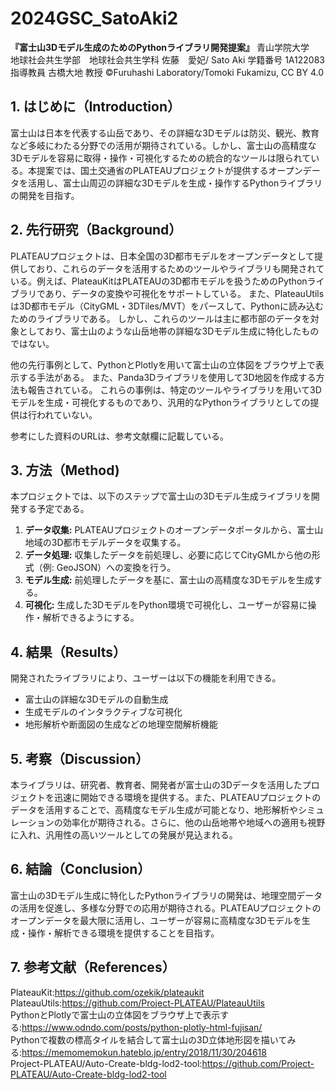 # 2024GSC_SatoAki2 
**『富士山3Dモデル生成のためのPythonライブラリ開発提案』**
青山学院大学　地球社会共生学部　地球社会共生学科
佐藤　愛妃/ Sato Aki
学籍番号 1A122083
指導教員 古橋大地 教授
©︎Furuhashi Laboratory/Tomoki Fukamizu, CC BY 4.0

## 1. はじめに（Introduction）

富士山は日本を代表する山岳であり、その詳細な3Dモデルは防災、観光、教育など多岐にわたる分野での活用が期待されている。しかし、富士山の高精度な3Dモデルを容易に取得・操作・可視化するための統合的なツールは限られている。本提案では、国土交通省のPLATEAUプロジェクトが提供するオープンデータを活用し、富士山周辺の詳細な3Dモデルを生成・操作するPythonライブラリの開発を目指す。

## 2. 先行研究（Background）

PLATEAUプロジェクトは、日本全国の3D都市モデルをオープンデータとして提供しており、これらのデータを活用するためのツールやライブラリも開発されている。例えば、PlateauKitはPLATEAUの3D都市モデルを扱うためのPythonライブラリであり、データの変換や可視化をサポートしている。 また、PlateauUtilsは3D都市モデル（CityGML・3DTiles/MVT）をパースして、Pythonに読み込むためのライブラリである。 しかし、これらのツールは主に都市部のデータを対象としており、富士山のような山岳地帯の詳細な3Dモデル生成に特化したものではない。

他の先行事例として、PythonとPlotlyを用いて富士山の立体図をブラウザ上で表示する手法がある。 また、Panda3Dライブラリを使用して3D地図を作成する方法も報告されている。 これらの事例は、特定のツールやライブラリを用いて3Dモデルを生成・可視化するものであり、汎用的なPythonライブラリとしての提供は行われていない。

参考にした資料のURLは、参考文献欄に記載している。

## 3. 方法（Method)

本プロジェクトでは、以下のステップで富士山の3Dモデル生成ライブラリを開発する予定である。

1. **データ収集:** PLATEAUプロジェクトのオープンデータポータルから、富士山地域の3D都市モデルデータを収集する。
2. **データ処理:** 収集したデータを前処理し、必要に応じてCityGMLから他の形式（例: GeoJSON）への変換を行う。
3. **モデル生成:** 前処理したデータを基に、富士山の高精度な3Dモデルを生成する。
4. **可視化:** 生成した3DモデルをPython環境で可視化し、ユーザーが容易に操作・解析できるようにする。

## 4. 結果（Results）

開発されたライブラリにより、ユーザーは以下の機能を利用できる。

- 富士山の詳細な3Dモデルの自動生成
- 生成モデルのインタラクティブな可視化
- 地形解析や断面図の生成などの地理空間解析機能

## 5. 考察（Discussion）

本ライブラリは、研究者、教育者、開発者が富士山の3Dデータを活用したプロジェクトを迅速に開始できる環境を提供する。また、PLATEAUプロジェクトのデータを活用することで、高精度なモデル生成が可能となり、地形解析やシミュレーションの効率化が期待される。さらに、他の山岳地帯や地域への適用も視野に入れ、汎用性の高いツールとしての発展が見込まれる。

## 6. 結論（Conclusion）

富士山の3Dモデル生成に特化したPythonライブラリの開発は、地理空間データの活用を促進し、多様な分野での応用が期待される。PLATEAUプロジェクトのオープンデータを最大限に活用し、ユーザーが容易に高精度な3Dモデルを生成・操作・解析できる環境を提供することを目指す。 


## 7. 参考文献（References）
PlateauKit:https://github.com/ozekik/plateaukit
<br/>PlateauUtils:https://github.com/Project-PLATEAU/PlateauUtils
<br/>PythonとPlotlyで富士山の立体図をブラウザ上で表示する:https://www.odndo.com/posts/python-plotly-html-fujisan/
<br/>Pythonで複数の標高タイルを結合して富士山の3D立体地形図を描いてみる:https://memomemokun.hateblo.jp/entry/2018/11/30/204618
<br/>Project-PLATEAU/Auto-Create-bldg-lod2-tool:https://github.com/Project-PLATEAU/Auto-Create-bldg-lod2-tool
